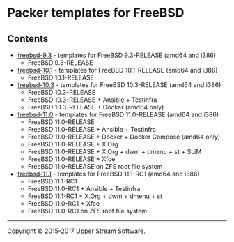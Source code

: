 # Packer templates for FreeBSD

## Contents

* [freebsd-9.3](freebsd-9.3/README.mdown) - templates for FreeBSD 9.3-RELEASE (amd64 and i386)
	* FreeBSD 9.3-RELEASE
* [freebsd-10.1](freebsd-10.1/README.mdown) - templates for FreeBSD 10.1-RELEASE (amd64 and i386)
	* FreeBSD 10.1-RELEASE
* [freebsd-10.3](freebsd-10.3/README.mdown) - templates for FreeBSD 10.3-RELEASE (amd64 and i386)
	* FreeBSD 10.3-RELEASE
	* FreeBSD 10.3-RELEASE + Ansible + Testinfra
	* FreeBSD 10.3-RELEASE + Docker (amd64 only)
* [freebsd-11.0](freebsd-11.0/README.mdown) - templates for FreeBSD 11.0-RELEASE (amd64 and i386)
	* FreeBSD 11.0-RELEASE
	* FreeBSD 11.0-RELEASE + Ansible + Testinfra
	* FreeBSD 11.0-RELEASE + Docker + Docker Compose (amd64 only)
	* FreeBSD 11.0-RELEASE + X.Org
	* FreeBSD 11.0-RELEASE + X.Org + dwm + dmenu + st + SLiM
	* FreeBSD 11.0-RELEASE + Xfce
	* FreeBSD 11.0-RELEASE on ZFS root file system
* [freebsd-11.1](freebsd-11.1/README.mdown) - templates for FreeBSD 11.1-RC1 (amd64 and i386)
	* FreeBSD 11.1-RC1
	* FreeBSD 11.0-RC1 + Ansible + Testinfra
	* FreeBSD 11.1-RC1 + X.Org + dwm + dmenu + st
	* FreeBSD 11.0-RC1 + Xfce
	* FreeBSD 11.0-RC1 on ZFS root file system

- - -

Copyright &copy; 2015-2017 Upper Stream Software.
